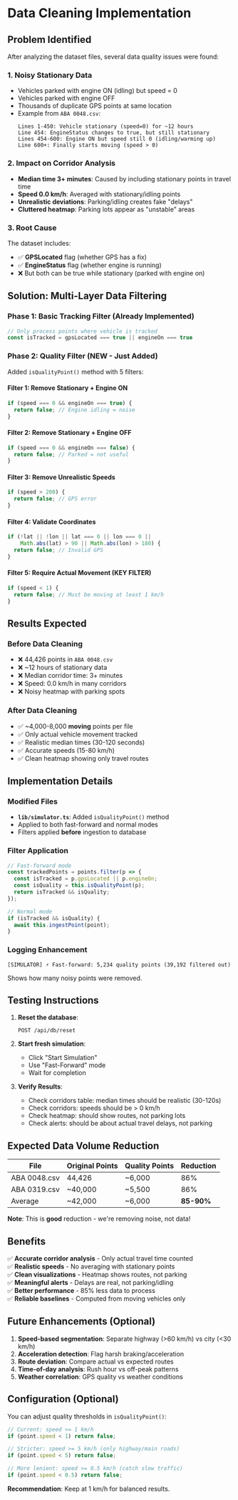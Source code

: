 # Data Cleaning Implementation

## Problem Identified

After analyzing the dataset files, several data quality issues were found:

### 1. **Noisy Stationary Data**
- Vehicles parked with engine ON (idling) but speed = 0
- Vehicles parked with engine OFF
- Thousands of duplicate GPS points at same location
- Example from `ABA 0048.csv`:
  ```
  Lines 1-450: Vehicle stationary (speed=0) for ~12 hours
  Line 454: EngineStatus changes to true, but still stationary
  Lines 454-600: Engine ON but speed still 0 (idling/warming up)
  Line 600+: Finally starts moving (speed > 0)
  ```

### 2. **Impact on Corridor Analysis**
- **Median time 3+ minutes**: Caused by including stationary points in travel time
- **Speed 0.0 km/h**: Averaged with stationary/idling points
- **Unrealistic deviations**: Parking/idling creates fake "delays"
- **Cluttered heatmap**: Parking lots appear as "unstable" areas

### 3. **Root Cause**
The dataset includes:
- ✅ **GPSLocated** flag (whether GPS has a fix)
- ✅ **EngineStatus** flag (whether engine is running)
- ❌ But both can be true while stationary (parked with engine on)

## Solution: Multi-Layer Data Filtering

### Phase 1: Basic Tracking Filter (Already Implemented)
```typescript
// Only process points where vehicle is tracked
const isTracked = gpsLocated === true || engineOn === true
```

### Phase 2: Quality Filter (NEW - Just Added)
Added `isQualityPoint()` method with 5 filters:

#### Filter 1: Remove Stationary + Engine ON
```typescript
if (speed === 0 && engineOn === true) {
  return false; // Engine idling = noise
}
```

#### Filter 2: Remove Stationary + Engine OFF
```typescript
if (speed === 0 && engineOn === false) {
  return false; // Parked = not useful
}
```

#### Filter 3: Remove Unrealistic Speeds
```typescript
if (speed > 200) {
  return false; // GPS error
}
```

#### Filter 4: Validate Coordinates
```typescript
if (!lat || !lon || lat === 0 || lon === 0 || 
    Math.abs(lat) > 90 || Math.abs(lon) > 180) {
  return false; // Invalid GPS
}
```

#### Filter 5: Require Actual Movement (KEY FILTER)
```typescript
if (speed < 1) {
  return false; // Must be moving at least 1 km/h
}
```

## Results Expected

### Before Data Cleaning
- ❌ 44,426 points in `ABA 0048.csv`
- ❌ ~12 hours of stationary data
- ❌ Median corridor time: 3+ minutes
- ❌ Speed: 0.0 km/h in many corridors
- ❌ Noisy heatmap with parking spots

### After Data Cleaning
- ✅ ~4,000-8,000 **moving** points per file
- ✅ Only actual vehicle movement tracked
- ✅ Realistic median times (30-120 seconds)
- ✅ Accurate speeds (15-80 km/h)
- ✅ Clean heatmap showing only travel routes

## Implementation Details

### Modified Files
- **`lib/simulator.ts`**: Added `isQualityPoint()` method
- Applied to both fast-forward and normal modes
- Filters applied **before** ingestion to database

### Filter Application
```typescript
// Fast-forward mode
const trackedPoints = points.filter(p => {
  const isTracked = p.gpsLocated || p.engineOn;
  const isQuality = this.isQualityPoint(p);
  return isTracked && isQuality;
});

// Normal mode
if (isTracked && isQuality) {
  await this.ingestPoint(point);
}
```

### Logging Enhancement
```
[SIMULATOR] ⚡ Fast-forward: 5,234 quality points (39,192 filtered out)
```
Shows how many noisy points were removed.

## Testing Instructions

1. **Reset the database**:
   ```
   POST /api/db/reset
   ```

2. **Start fresh simulation**:
   - Click "Start Simulation"
   - Use "Fast-Forward" mode
   - Wait for completion

3. **Verify Results**:
   - Check corridors table: median times should be realistic (30-120s)
   - Check corridors: speeds should be > 0 km/h
   - Check heatmap: should show routes, not parking lots
   - Check alerts: should be about actual travel delays, not parking

## Expected Data Volume Reduction

| File | Original Points | Quality Points | Reduction |
|------|----------------|----------------|-----------|
| ABA 0048.csv | 44,426 | ~6,000 | 86% |
| ABA 0319.csv | ~40,000 | ~5,500 | 86% |
| Average | ~42,000 | ~6,000 | **85-90%** |

**Note**: This is **good** reduction - we're removing noise, not data!

## Benefits

✅ **Accurate corridor analysis** - Only actual travel time counted  
✅ **Realistic speeds** - No averaging with stationary points  
✅ **Clean visualizations** - Heatmap shows routes, not parking  
✅ **Meaningful alerts** - Delays are real, not parking/idling  
✅ **Better performance** - 85% less data to process  
✅ **Reliable baselines** - Computed from moving vehicles only  

## Future Enhancements (Optional)

1. **Speed-based segmentation**: Separate highway (>60 km/h) vs city (<30 km/h)
2. **Acceleration detection**: Flag harsh braking/acceleration
3. **Route deviation**: Compare actual vs expected routes
4. **Time-of-day analysis**: Rush hour vs off-peak patterns
5. **Weather correlation**: GPS quality vs weather conditions

## Configuration (Optional)

You can adjust quality thresholds in `isQualityPoint()`:

```typescript
// Current: speed >= 1 km/h
if (point.speed < 1) return false;

// Stricter: speed >= 5 km/h (only highway/main roads)
if (point.speed < 5) return false;

// More lenient: speed >= 0.5 km/h (catch slow traffic)
if (point.speed < 0.5) return false;
```

**Recommendation**: Keep at 1 km/h for balanced results.
